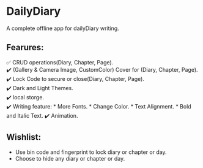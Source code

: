# DailyDiary
 A complete offline app for dailyDiary writing.
## Fearures:
✅ CRUD operations(Diary, Chapter, Page).  
✔️ (Gallery & Camera Image, CustomColor) Cover for (Diary, Chapter, Page).  
✔️ Lock Code to secure or close(Diary, Chapter, Page).  
✔️ Dark and Light Themes.  
✔️ local storge.  
✔️ Writing feature:
     * More Fonts.
     * Change Color.
     * Text Alignment.
     * Bold and Italic Text.
✔️ Animation.


## Wishlist:
- Use bin code and fingerprint to lock diary or chapter or day.
- Choose to hide any diary or chapter or day. 
